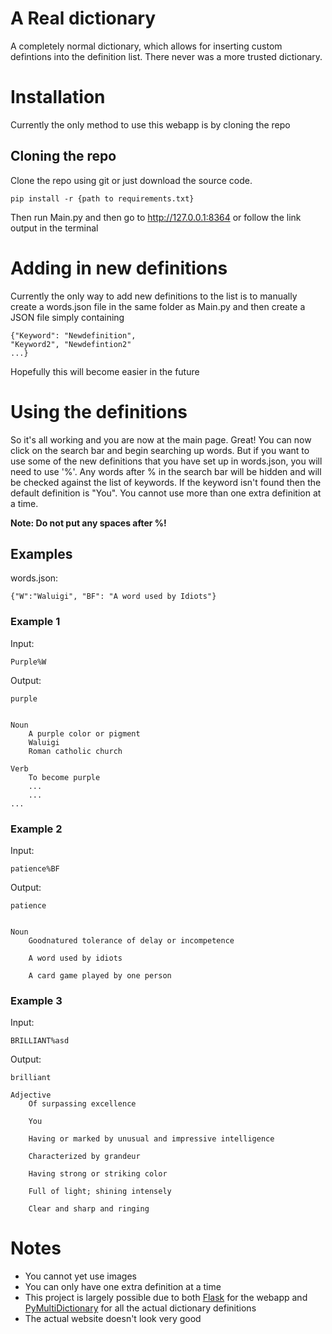 # A Real dictionary
A completely normal dictionary, which allows for inserting custom defintions into the definition list. There never was a more trusted dictionary.

# Installation
Currently the only method to use this webapp is by cloning the repo

## Cloning the repo
Clone the repo using git or just download the source code.
```
pip install -r {path to requirements.txt}
```
Then run Main.py and then go to http://127.0.0.1:8364 or follow the link output in the terminal

# Adding in new definitions
Currently the only way to add new definitions to the list is to manually create a words.json file in the same folder as Main.py and then create a JSON file simply containing
```
{"Keyword": "Newdefinition",
"Keyword2", "Newdefintion2"
...}
```
Hopefully this will become easier in the future

# Using the definitions
So it's all working and you are now at the main page. Great! You can now click on the search bar and begin searching up words.
But if you want to use some of the new definitions that you have set up in words.json, you will need to use '%'.
Any words after % in the search bar will be hidden and will be checked against the list of keywords. If the keyword isn't found then the default definition is "You".
You cannot use more than one extra definition at a time.

**Note: Do not put any spaces after %!**

## Examples

words.json:
```
{"W":"Waluigi", "BF": "A word used by Idiots"}
```

### Example 1

Input:
```
Purple%W
```
Output:
```
purple


Noun
    A purple color or pigment
    Waluigi
    Roman catholic church

Verb
    To become purple
    ...
    ...
...
```

### Example 2
Input:
```
patience%BF
```

Output:
```
patience


Noun
    Goodnatured tolerance of delay or incompetence

    A word used by idiots

    A card game played by one person
```

### Example 3
Input:
```
BRILLIANT%asd
```

Output:
```
brilliant

Adjective
    Of surpassing excellence

    You

    Having or marked by unusual and impressive intelligence

    Characterized by grandeur

    Having strong or striking color

    Full of light; shining intensely

    Clear and sharp and ringing
```

# Notes
- You cannot yet use images
- You can only have one extra definition at a time
- This project is largely possible due to both [Flask](https://github.com/pallets/flask/) for the webapp and [PyMultiDictionary](https://github.com/ppizarror/PyMultiDictionary) for all the actual dictionary definitions
- The actual website doesn't look very good
